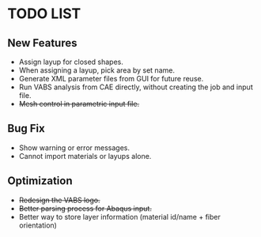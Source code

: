 # TODO LIST

## New Features
- Assign layup for closed shapes.
- When assigning a layup, pick area by set name.
- Generate XML parameter files from GUI for future reuse.
- Run VABS analysis from CAE directly, without creating the job and input file.
- ~~Mesh control in parametric input file.~~

## Bug Fix
- Show warning or error messages.
- Cannot import materials or layups alone.

## Optimization
- ~~Redesign the VABS logo.~~
- ~~Better parsing process for Abaqus input.~~
- Better way to store layer information (material id/name + fiber orientation)
